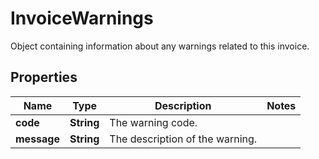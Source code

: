 

# InvoiceWarnings

Object containing information about any warnings related to this invoice.

## Properties

| Name | Type | Description | Notes |
|------------ | ------------- | ------------- | -------------|
|**code** | **String** | The warning code. |  |
|**message** | **String** | The description of the warning. |  |



